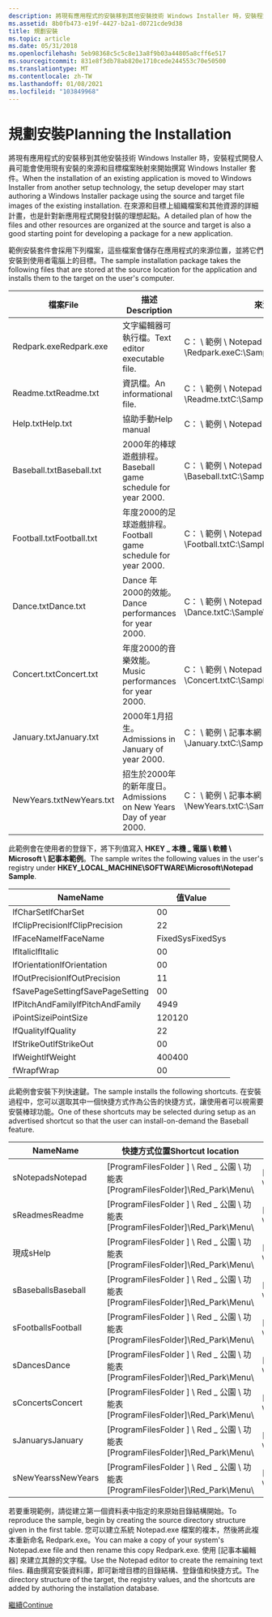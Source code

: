 ```yaml
---
description: 將現有應用程式的安裝移到其他安裝技術 Windows Installer 時，安裝程式開發人員可能會使用現有安裝的來源和目標檔案映射來開始撰寫 Windows Installer 套件。
ms.assetid: 8b0fb473-e19f-4427-b2a1-d0721cde9d38
title: 規劃安裝
ms.topic: article
ms.date: 05/31/2018
ms.openlocfilehash: 5eb98368c5c5c8e13a8f9b03a44805a8cff6e517
ms.sourcegitcommit: 831e8f3db78ab820e1710cede244553c70e50500
ms.translationtype: MT
ms.contentlocale: zh-TW
ms.lasthandoff: 01/08/2021
ms.locfileid: "103849968"
---
```

# <a name="planning-the-installation"></a><span data-ttu-id="2d15c-103">規劃安裝</span><span class="sxs-lookup"><span data-stu-id="2d15c-103">Planning the Installation</span></span>

<span data-ttu-id="2d15c-104">將現有應用程式的安裝移到其他安裝技術 Windows Installer 時，安裝程式開發人員可能會使用現有安裝的來源和目標檔案映射來開始撰寫 Windows Installer 套件。</span><span class="sxs-lookup"><span data-stu-id="2d15c-104">When the installation of an existing application is moved to Windows Installer from another setup technology, the setup developer may start authoring a Windows Installer package using the source and target file images of the existing installation.</span></span> <span data-ttu-id="2d15c-105">在來源和目標上組織檔案和其他資源的詳細計畫，也是針對新應用程式開發封裝的理想起點。</span><span class="sxs-lookup"><span data-stu-id="2d15c-105">A detailed plan of how the files and other resources are organized at the source and target is also a good starting point for developing a package for a new application.</span></span>

<span data-ttu-id="2d15c-106">範例安裝套件會採用下列檔案，這些檔案會儲存在應用程式的來源位置，並將它們安裝到使用者電腦上的目標。</span><span class="sxs-lookup"><span data-stu-id="2d15c-106">The sample installation package takes the following files that are stored at the source location for the application and installs them to the target on the user's computer.</span></span>



| <span data-ttu-id="2d15c-107">檔案</span><span class="sxs-lookup"><span data-stu-id="2d15c-107">File</span></span>         | <span data-ttu-id="2d15c-108">描述</span><span class="sxs-lookup"><span data-stu-id="2d15c-108">Description</span></span>                               | <span data-ttu-id="2d15c-109">來源的路徑</span><span class="sxs-lookup"><span data-stu-id="2d15c-109">Path to source</span></span>                                    | <span data-ttu-id="2d15c-110">目標路徑</span><span class="sxs-lookup"><span data-stu-id="2d15c-110">Path to target</span></span>                                          |
|--------------|-------------------------------------------|---------------------------------------------------|---------------------------------------------------------|
| <span data-ttu-id="2d15c-111">Redpark.exe</span><span class="sxs-lookup"><span data-stu-id="2d15c-111">Redpark.exe</span></span>  | <span data-ttu-id="2d15c-112">文字編輯器可執行檔。</span><span class="sxs-lookup"><span data-stu-id="2d15c-112">Text editor executable file.</span></span>              | <span data-ttu-id="2d15c-113">C： \\ 範例 \\ Notepad \\Redpark.exe</span><span class="sxs-lookup"><span data-stu-id="2d15c-113">C:\\Sample\\Notepad\\Redpark.exe</span></span>                  | <span data-ttu-id="2d15c-114">\[ProgramFilesFolder \] \\ Red \_ 公園 \\Redpark.exe</span><span class="sxs-lookup"><span data-stu-id="2d15c-114">\[ProgramFilesFolder\]\\Red\_Park\\Redpark.exe</span></span>          |
| <span data-ttu-id="2d15c-115">Readme.txt</span><span class="sxs-lookup"><span data-stu-id="2d15c-115">Readme.txt</span></span>   | <span data-ttu-id="2d15c-116">資訊檔。</span><span class="sxs-lookup"><span data-stu-id="2d15c-116">An informational file.</span></span>                    | <span data-ttu-id="2d15c-117">C： \\ 範例 \\ Notepad \\Readme.txt</span><span class="sxs-lookup"><span data-stu-id="2d15c-117">C:\\Sample\\Notepad\\Readme.txt</span></span>                   | <span data-ttu-id="2d15c-118">\[ProgramFilesFolder \] \\ Red \_ 公園 \\Readme.txt</span><span class="sxs-lookup"><span data-stu-id="2d15c-118">\[ProgramFilesFolder\]\\Red\_Park\\Readme.txt</span></span>           |
| <span data-ttu-id="2d15c-119">Help.txt</span><span class="sxs-lookup"><span data-stu-id="2d15c-119">Help.txt</span></span>     | <span data-ttu-id="2d15c-120">協助手動</span><span class="sxs-lookup"><span data-stu-id="2d15c-120">Help manual</span></span>                               | <span data-ttu-id="2d15c-121">C： \\ 範例 \\ Notepad \\Help.txt</span><span class="sxs-lookup"><span data-stu-id="2d15c-121">C:\\Sample\\Notepad\\Help.txt</span></span>                     | <span data-ttu-id="2d15c-122">未安裝。</span><span class="sxs-lookup"><span data-stu-id="2d15c-122">Not installed.</span></span> <span data-ttu-id="2d15c-123">一律從來源執行。</span><span class="sxs-lookup"><span data-stu-id="2d15c-123">Always run-from-source.</span></span>                  |
| <span data-ttu-id="2d15c-124">Baseball.txt</span><span class="sxs-lookup"><span data-stu-id="2d15c-124">Baseball.txt</span></span> | <span data-ttu-id="2d15c-125">2000年的棒球遊戲排程。</span><span class="sxs-lookup"><span data-stu-id="2d15c-125">Baseball game schedule for year 2000.</span></span>     | <span data-ttu-id="2d15c-126">C： \\ 範例 \\ Notepad \\ 事件 \\Baseball.txt</span><span class="sxs-lookup"><span data-stu-id="2d15c-126">C:\\Sample\\Notepad\\Events\\Baseball.txt</span></span>         | <span data-ttu-id="2d15c-127">\[ProgramFilesFolder \] \\ Red \_ 公園 \\ 運動 \\Baseball.txt</span><span class="sxs-lookup"><span data-stu-id="2d15c-127">\[ProgramFilesFolder\]\\Red\_Park\\Sports\\Baseball.txt</span></span> |
| <span data-ttu-id="2d15c-128">Football.txt</span><span class="sxs-lookup"><span data-stu-id="2d15c-128">Football.txt</span></span> | <span data-ttu-id="2d15c-129">年度2000的足球遊戲排程。</span><span class="sxs-lookup"><span data-stu-id="2d15c-129">Football game schedule for year 2000.</span></span>     | <span data-ttu-id="2d15c-130">C： \\ 範例 \\ Notepad \\ 事件 \\Football.txt</span><span class="sxs-lookup"><span data-stu-id="2d15c-130">C:\\Sample\\Notepad\\Events\\Football.txt</span></span>         | <span data-ttu-id="2d15c-131">\[ProgramFilesFolder \] \\ Red \_ 公園 \\ 運動 \\Football.txt</span><span class="sxs-lookup"><span data-stu-id="2d15c-131">\[ProgramFilesFolder\]\\Red\_Park\\Sports\\Football.txt</span></span> |
| <span data-ttu-id="2d15c-132">Dance.txt</span><span class="sxs-lookup"><span data-stu-id="2d15c-132">Dance.txt</span></span>    | <span data-ttu-id="2d15c-133">Dance 年2000的效能。</span><span class="sxs-lookup"><span data-stu-id="2d15c-133">Dance performances for year 2000.</span></span>         | <span data-ttu-id="2d15c-134">C： \\ 範例 \\ Notepad \\ 事件 \\Dance.txt</span><span class="sxs-lookup"><span data-stu-id="2d15c-134">C:\\Sample\\Notepad\\Events\\Dance.txt</span></span>            | <span data-ttu-id="2d15c-135">\[ProgramFilesFolder \] \\ Red \_ 公園 \\ 藝術 \\Dance.txt</span><span class="sxs-lookup"><span data-stu-id="2d15c-135">\[ProgramFilesFolder\]\\Red\_Park\\Arts\\Dance.txt</span></span>      |
| <span data-ttu-id="2d15c-136">Concert.txt</span><span class="sxs-lookup"><span data-stu-id="2d15c-136">Concert.txt</span></span>  | <span data-ttu-id="2d15c-137">年度2000的音樂效能。</span><span class="sxs-lookup"><span data-stu-id="2d15c-137">Music performances for year 2000.</span></span>         | <span data-ttu-id="2d15c-138">C： \\ 範例 \\ Notepad \\ 事件 \\Concert.txt</span><span class="sxs-lookup"><span data-stu-id="2d15c-138">C:\\Sample\\Notepad\\Events\\Concert.txt</span></span>          | <span data-ttu-id="2d15c-139">\[ProgramFilesFolder \] \\ Red \_ 公園 \\ 藝術 \\Concert.txt</span><span class="sxs-lookup"><span data-stu-id="2d15c-139">\[ProgramFilesFolder\]\\Red\_Park\\Arts\\Concert.txt</span></span>    |
| <span data-ttu-id="2d15c-140">January.txt</span><span class="sxs-lookup"><span data-stu-id="2d15c-140">January.txt</span></span>  | <span data-ttu-id="2d15c-141">2000年1月招生。</span><span class="sxs-lookup"><span data-stu-id="2d15c-141">Admissions in January of year 2000.</span></span>       | <span data-ttu-id="2d15c-142">C： \\ 範例 \\ 記事本網 \\ 關 \\January.txt</span><span class="sxs-lookup"><span data-stu-id="2d15c-142">C:\\Sample\\Notepad\\Gate\\January.txt</span></span>            | <span data-ttu-id="2d15c-143">\[ProgramFilesFolder \] \\ Red \_ 公園網 \\ 關 \\January.txt</span><span class="sxs-lookup"><span data-stu-id="2d15c-143">\[ProgramFilesFolder\]\\Red\_Park\\Gate\\January.txt</span></span>    |
| <span data-ttu-id="2d15c-144">NewYears.txt</span><span class="sxs-lookup"><span data-stu-id="2d15c-144">NewYears.txt</span></span> | <span data-ttu-id="2d15c-145">招生於2000年的新年度日。</span><span class="sxs-lookup"><span data-stu-id="2d15c-145">Admissions on New Years Day of year 2000.</span></span> | <span data-ttu-id="2d15c-146">C： \\ 範例 \\ 記事本網 \\ 關的 \\ 假日 \\NewYears.txt</span><span class="sxs-lookup"><span data-stu-id="2d15c-146">C:\\Sample\\Notepad\\Gate\\Holidays\\NewYears.txt</span></span> | <span data-ttu-id="2d15c-147">\[ProgramFilesFolder \] \\ Red \_ 公園網 \\ 關 \\NewYears.txt</span><span class="sxs-lookup"><span data-stu-id="2d15c-147">\[ProgramFilesFolder\]\\Red\_Park\\Gate\\NewYears.txt</span></span>   |



 

<span data-ttu-id="2d15c-148">此範例會在使用者的登錄下，將下列值寫入 **HKEY \_ 本機 \_ 電腦 \\ 軟體 \\ Microsoft \\ 記事本範例**。</span><span class="sxs-lookup"><span data-stu-id="2d15c-148">The sample writes the following values in the user's registry under **HKEY\_LOCAL\_MACHINE\\SOFTWARE\\Microsoft\\Notepad Sample**.</span></span>



| <span data-ttu-id="2d15c-149">Name</span><span class="sxs-lookup"><span data-stu-id="2d15c-149">Name</span></span>             | <span data-ttu-id="2d15c-150">值</span><span class="sxs-lookup"><span data-stu-id="2d15c-150">Value</span></span>    |
|------------------|----------|
| <span data-ttu-id="2d15c-151">lfCharSet</span><span class="sxs-lookup"><span data-stu-id="2d15c-151">lfCharSet</span></span>        | <span data-ttu-id="2d15c-152">0</span><span class="sxs-lookup"><span data-stu-id="2d15c-152">0</span></span>        |
| <span data-ttu-id="2d15c-153">lfClipPrecision</span><span class="sxs-lookup"><span data-stu-id="2d15c-153">lfClipPrecision</span></span>  | <span data-ttu-id="2d15c-154">2</span><span class="sxs-lookup"><span data-stu-id="2d15c-154">2</span></span>        |
| <span data-ttu-id="2d15c-155">lfFaceName</span><span class="sxs-lookup"><span data-stu-id="2d15c-155">lfFaceName</span></span>       | <span data-ttu-id="2d15c-156">FixedSys</span><span class="sxs-lookup"><span data-stu-id="2d15c-156">FixedSys</span></span> |
| <span data-ttu-id="2d15c-157">lfItalic</span><span class="sxs-lookup"><span data-stu-id="2d15c-157">lfItalic</span></span>         | <span data-ttu-id="2d15c-158">0</span><span class="sxs-lookup"><span data-stu-id="2d15c-158">0</span></span>        |
| <span data-ttu-id="2d15c-159">lfOrientation</span><span class="sxs-lookup"><span data-stu-id="2d15c-159">lfOrientation</span></span>    | <span data-ttu-id="2d15c-160">0</span><span class="sxs-lookup"><span data-stu-id="2d15c-160">0</span></span>        |
| <span data-ttu-id="2d15c-161">lfOutPrecision</span><span class="sxs-lookup"><span data-stu-id="2d15c-161">lfOutPrecision</span></span>   | <span data-ttu-id="2d15c-162">1</span><span class="sxs-lookup"><span data-stu-id="2d15c-162">1</span></span>        |
| <span data-ttu-id="2d15c-163">fSavePageSetting</span><span class="sxs-lookup"><span data-stu-id="2d15c-163">fSavePageSetting</span></span> | <span data-ttu-id="2d15c-164">0</span><span class="sxs-lookup"><span data-stu-id="2d15c-164">0</span></span>        |
| <span data-ttu-id="2d15c-165">lfPitchAndFamily</span><span class="sxs-lookup"><span data-stu-id="2d15c-165">lfPitchAndFamily</span></span> | <span data-ttu-id="2d15c-166">49</span><span class="sxs-lookup"><span data-stu-id="2d15c-166">49</span></span>       |
| <span data-ttu-id="2d15c-167">iPointSize</span><span class="sxs-lookup"><span data-stu-id="2d15c-167">iPointSize</span></span>       | <span data-ttu-id="2d15c-168">120</span><span class="sxs-lookup"><span data-stu-id="2d15c-168">120</span></span>      |
| <span data-ttu-id="2d15c-169">lfQuality</span><span class="sxs-lookup"><span data-stu-id="2d15c-169">lfQuality</span></span>        | <span data-ttu-id="2d15c-170">2</span><span class="sxs-lookup"><span data-stu-id="2d15c-170">2</span></span>        |
| <span data-ttu-id="2d15c-171">lfStrikeOut</span><span class="sxs-lookup"><span data-stu-id="2d15c-171">lfStrikeOut</span></span>      | <span data-ttu-id="2d15c-172">0</span><span class="sxs-lookup"><span data-stu-id="2d15c-172">0</span></span>        |
| <span data-ttu-id="2d15c-173">lfWeight</span><span class="sxs-lookup"><span data-stu-id="2d15c-173">lfWeight</span></span>         | <span data-ttu-id="2d15c-174">400</span><span class="sxs-lookup"><span data-stu-id="2d15c-174">400</span></span>      |
| <span data-ttu-id="2d15c-175">fWrap</span><span class="sxs-lookup"><span data-stu-id="2d15c-175">fWrap</span></span>            | <span data-ttu-id="2d15c-176">0</span><span class="sxs-lookup"><span data-stu-id="2d15c-176">0</span></span>        |



 

<span data-ttu-id="2d15c-177">此範例會安裝下列快速鍵。</span><span class="sxs-lookup"><span data-stu-id="2d15c-177">The sample installs the following shortcuts.</span></span> <span data-ttu-id="2d15c-178">在安裝過程中，您可以選取其中一個快捷方式作為公告的快捷方式，讓使用者可以視需要安裝棒球功能。</span><span class="sxs-lookup"><span data-stu-id="2d15c-178">One of these shortcuts may be selected during setup as an advertised shortcut so that the user can install-on-demand the Baseball feature.</span></span>



| <span data-ttu-id="2d15c-179">Name</span><span class="sxs-lookup"><span data-stu-id="2d15c-179">Name</span></span>      | <span data-ttu-id="2d15c-180">快捷方式位置</span><span class="sxs-lookup"><span data-stu-id="2d15c-180">Shortcut location</span></span>                         | <span data-ttu-id="2d15c-181">快捷方式目標</span><span class="sxs-lookup"><span data-stu-id="2d15c-181">Shortcut target</span></span>                                         |
|-----------|-------------------------------------------|---------------------------------------------------------|
| <span data-ttu-id="2d15c-182">sNotepad</span><span class="sxs-lookup"><span data-stu-id="2d15c-182">sNotepad</span></span>  | <span data-ttu-id="2d15c-183">\[ProgramFilesFolder \] \\ Red \_ 公園 \\ 功能表</span><span class="sxs-lookup"><span data-stu-id="2d15c-183">\[ProgramFilesFolder\]\\Red\_Park\\Menu</span></span>\\ | <span data-ttu-id="2d15c-184">\[ProgramFilesFolder \] \\ Red \_ 公園 \\Redpark.exe</span><span class="sxs-lookup"><span data-stu-id="2d15c-184">\[ProgramFilesFolder\]\\Red\_Park\\Redpark.exe</span></span>          |
| <span data-ttu-id="2d15c-185">sReadme</span><span class="sxs-lookup"><span data-stu-id="2d15c-185">sReadme</span></span>   | <span data-ttu-id="2d15c-186">\[ProgramFilesFolder \] \\ Red \_ 公園 \\ 功能表</span><span class="sxs-lookup"><span data-stu-id="2d15c-186">\[ProgramFilesFolder\]\\Red\_Park\\Menu</span></span>\\ | <span data-ttu-id="2d15c-187">\[ProgramFilesFolder \] \\ Red \_ 公園 \\Readme.txt</span><span class="sxs-lookup"><span data-stu-id="2d15c-187">\[ProgramFilesFolder\]\\Red\_Park\\Readme.txt</span></span>           |
| <span data-ttu-id="2d15c-188">現成</span><span class="sxs-lookup"><span data-stu-id="2d15c-188">sHelp</span></span>     | <span data-ttu-id="2d15c-189">\[ProgramFilesFolder \] \\ Red \_ 公園 \\ 功能表</span><span class="sxs-lookup"><span data-stu-id="2d15c-189">\[ProgramFilesFolder\]\\Red\_Park\\Menu</span></span>\\ | <span data-ttu-id="2d15c-190">\[ProgramFilesFolder \] \\ 範例 \\ 記事本 \\Help.txt</span><span class="sxs-lookup"><span data-stu-id="2d15c-190">\[ProgramFilesFolder\]\\Sample\\Notepad\\Help.txt</span></span>       |
| <span data-ttu-id="2d15c-191">sBaseball</span><span class="sxs-lookup"><span data-stu-id="2d15c-191">sBaseball</span></span> | <span data-ttu-id="2d15c-192">\[ProgramFilesFolder \] \\ Red \_ 公園 \\ 功能表</span><span class="sxs-lookup"><span data-stu-id="2d15c-192">\[ProgramFilesFolder\]\\Red\_Park\\Menu</span></span>\\ | <span data-ttu-id="2d15c-193">\[ProgramFilesFolder \] \\ Red \_ 公園 \\ 運動 \\Baseball.txt</span><span class="sxs-lookup"><span data-stu-id="2d15c-193">\[ProgramFilesFolder\]\\Red\_Park\\Sports\\Baseball.txt</span></span> |
| <span data-ttu-id="2d15c-194">sFootball</span><span class="sxs-lookup"><span data-stu-id="2d15c-194">sFootball</span></span> | <span data-ttu-id="2d15c-195">\[ProgramFilesFolder \] \\ Red \_ 公園 \\ 功能表</span><span class="sxs-lookup"><span data-stu-id="2d15c-195">\[ProgramFilesFolder\]\\Red\_Park\\Menu</span></span>\\ | <span data-ttu-id="2d15c-196">\[ProgramFilesFolder \] \\ Red \_ 公園 \\ 運動 \\Football.txt</span><span class="sxs-lookup"><span data-stu-id="2d15c-196">\[ProgramFilesFolder\]\\Red\_Park\\Sports\\Football.txt</span></span> |
| <span data-ttu-id="2d15c-197">sDance</span><span class="sxs-lookup"><span data-stu-id="2d15c-197">sDance</span></span>    | <span data-ttu-id="2d15c-198">\[ProgramFilesFolder \] \\ Red \_ 公園 \\ 功能表</span><span class="sxs-lookup"><span data-stu-id="2d15c-198">\[ProgramFilesFolder\]\\Red\_Park\\Menu</span></span>\\ | <span data-ttu-id="2d15c-199">\[ProgramFilesFolder \] \\ Red \_ 公園 \\ 藝術 \\Dance.txt</span><span class="sxs-lookup"><span data-stu-id="2d15c-199">\[ProgramFilesFolder\]\\Red\_Park\\Arts\\Dance.txt</span></span>      |
| <span data-ttu-id="2d15c-200">sConcert</span><span class="sxs-lookup"><span data-stu-id="2d15c-200">sConcert</span></span>  | <span data-ttu-id="2d15c-201">\[ProgramFilesFolder \] \\ Red \_ 公園 \\ 功能表</span><span class="sxs-lookup"><span data-stu-id="2d15c-201">\[ProgramFilesFolder\]\\Red\_Park\\Menu</span></span>\\ | <span data-ttu-id="2d15c-202">\[ProgramFilesFolder \] \\ Red \_ 公園 \\ 藝術 \\Concert.txt</span><span class="sxs-lookup"><span data-stu-id="2d15c-202">\[ProgramFilesFolder\]\\Red\_Park\\Arts\\Concert.txt</span></span>    |
| <span data-ttu-id="2d15c-203">sJanuary</span><span class="sxs-lookup"><span data-stu-id="2d15c-203">sJanuary</span></span>  | <span data-ttu-id="2d15c-204">\[ProgramFilesFolder \] \\ Red \_ 公園 \\ 功能表</span><span class="sxs-lookup"><span data-stu-id="2d15c-204">\[ProgramFilesFolder\]\\Red\_Park\\Menu</span></span>\\ | <span data-ttu-id="2d15c-205">\[ProgramFilesFolder \] \\ Red \_ 公園網 \\ 關 \\January.txt</span><span class="sxs-lookup"><span data-stu-id="2d15c-205">\[ProgramFilesFolder\]\\Red\_Park\\Gate\\January.txt</span></span>    |
| <span data-ttu-id="2d15c-206">sNewYears</span><span class="sxs-lookup"><span data-stu-id="2d15c-206">sNewYears</span></span> | <span data-ttu-id="2d15c-207">\[ProgramFilesFolder \] \\ Red \_ 公園 \\ 功能表</span><span class="sxs-lookup"><span data-stu-id="2d15c-207">\[ProgramFilesFolder\]\\Red\_Park\\Menu</span></span>\\ | <span data-ttu-id="2d15c-208">\[ProgramFilesFolder \] \\ Red \_ 公園網 \\ 關 \\NewYears.txt</span><span class="sxs-lookup"><span data-stu-id="2d15c-208">\[ProgramFilesFolder\]\\Red\_Park\\Gate\\NewYears.txt</span></span>   |



 

<span data-ttu-id="2d15c-209">若要重現範例，請從建立第一個資料表中指定的來原始目錄結構開始。</span><span class="sxs-lookup"><span data-stu-id="2d15c-209">To reproduce the sample, begin by creating the source directory structure given in the first table.</span></span> <span data-ttu-id="2d15c-210">您可以建立系統 Notepad.exe 檔案的複本，然後將此複本重新命名 Redpark.exe。</span><span class="sxs-lookup"><span data-stu-id="2d15c-210">You can make a copy of your system's Notepad.exe file and then rename this copy Redpark.exe.</span></span> <span data-ttu-id="2d15c-211">使用 [記事本編輯器] 來建立其餘的文字檔。</span><span class="sxs-lookup"><span data-stu-id="2d15c-211">Use the Notepad editor to create the remaining text files.</span></span> <span data-ttu-id="2d15c-212">藉由撰寫安裝資料庫，即可新增目標的目錄結構、登錄值和快捷方式。</span><span class="sxs-lookup"><span data-stu-id="2d15c-212">The directory structure of the target, the registry values, and the shortcuts are added by authoring the installation database.</span></span>

[<span data-ttu-id="2d15c-213">繼續</span><span class="sxs-lookup"><span data-stu-id="2d15c-213">Continue</span></span>](importing-a-blank-database.md)

 

 



